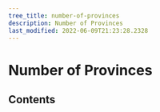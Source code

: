 ```yaml
---
tree_title: number-of-provinces
description: Number of Provinces
last_modified: 2022-06-09T21:23:28.2328
---
```


# Number of Provinces

## Contents
